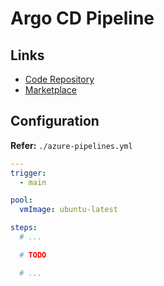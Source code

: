 # Argo CD Pipeline

## Links

- [Code Repository](https://github.com/scb-tomasmortensen/vsix-argocd)
- [Marketplace](https://marketplace.visualstudio.com/items?itemName=scb-tomasmortensen.vsix-argocd)

## Configuration

**Refer:** `./azure-pipelines.yml`

```yml
---
trigger:
  - main

pool:
  vmImage: ubuntu-latest

steps:
  # ...

  # TODO

  # ...
```
